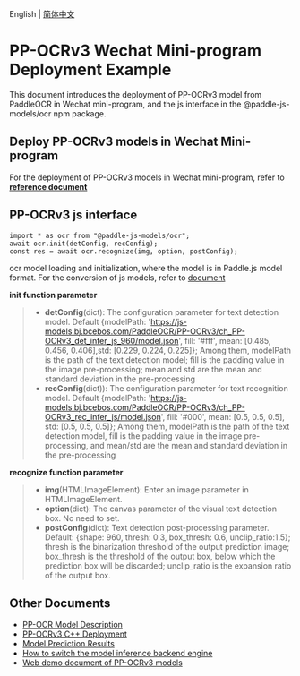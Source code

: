 English | [简体中文](README_CN.md)
# PP-OCRv3 Wechat Mini-program Deployment Example

This document introduces the deployment of PP-OCRv3 model from PaddleOCR in Wechat mini-program, and the js interface in the @paddle-js-models/ocr npm package.


## Deploy PP-OCRv3 models in Wechat Mini-program

For the deployment of PP-OCRv3 models in Wechat mini-program, refer to [**reference document**](../../../../application/js/mini_program)


## PP-OCRv3 js interface

```
import * as ocr from "@paddle-js-models/ocr";
await ocr.init(detConfig, recConfig);
const res = await ocr.recognize(img, option, postConfig);
```
ocr model loading and initialization, where the model is in Paddle.js model format. For the conversion of js models, refer to [document](../../../../application/js/web_demo/README.md)

**init function parameter**

> * **detConfig**(dict): The configuration parameter for text detection model. Default {modelPath: 'https://js-models.bj.bcebos.com/PaddleOCR/PP-OCRv3/ch_PP-OCRv3_det_infer_js_960/model.json', fill: '#fff', mean: [0.485, 0.456, 0.406],std: [0.229, 0.224, 0.225]}; Among them, modelPath  is the path of the text detection model; fill is the padding value in the image pre-processing; mean and std are the mean and standard deviation in the pre-processing
> * **recConfig**(dict)): The configuration parameter for text recognition model. Default {modelPath: 'https://js-models.bj.bcebos.com/PaddleOCR/PP-OCRv3/ch_PP-OCRv3_rec_infer_js/model.json', fill: '#000', mean: [0.5, 0.5, 0.5], std: [0.5, 0.5, 0.5]}; Among them, modelPath is the path of the text detection model, fill is the padding value in the image pre-processing, and mean/std are the mean and standard deviation in the pre-processing


**recognize function parameter**

> * **img**(HTMLImageElement): Enter an image parameter in HTMLImageElement. 
> * **option**(dict): The canvas parameter of the visual text detection box. No need to set.
> * **postConfig**(dict): Text detection post-processing parameter. Default: {shape: 960, thresh: 0.3, box_thresh: 0.6, unclip_ratio:1.5}; thresh is the binarization threshold of the output prediction image; box_thresh is the threshold of the output box, below which the prediction box will be discarded; unclip_ratio is the expansion ratio of the output box.


## Other Documents

- [PP-OCR Model Description](../../)
- [PP-OCRv3 C++ Deployment](../cpp)
- [Model Prediction Results](../../../../../docs/api/vision_results/)
- [How to switch the model inference backend engine](../../../../../docs/cn/faq/how_to_change_backend.md)
- [Web demo document of PP-OCRv3 models](../../../../application/js/web_demo/README.md)
